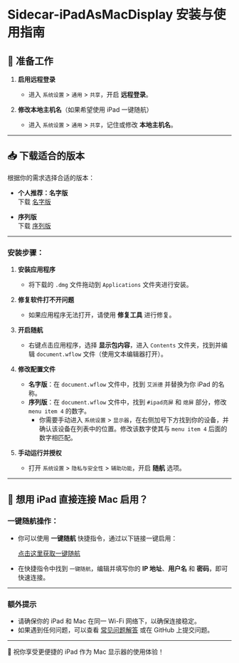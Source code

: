 # Sidecar-iPadAsMacDisplay 安装与使用指南

## 🌟 准备工作

1. **启用远程登录**  
   - 进入 `系统设置` > `通用` > `共享`，开启 **远程登录**。

2. **修改本地主机名**（如果希望使用 iPad 一键随航）  
   - 进入 `系统设置` > `通用` > `共享`，记住或修改 **本地主机名**。

---

## 📥 下载适合的版本

根据你的需求选择合适的版本：

- **个人推荐：名字版**  
  下载 [名字版](https://github.com/Jason6111/Sidecar-iPadAsMacDisplay/releases/download/1.0/device.ID.dmg)

- **序列版**  
  下载 [序列版](https://github.com/Jason6111/Sidecar-iPadAsMacDisplay/releases/download/1.0/Sequence.ID.dmg)

---

### 安装步骤：

1. **安装应用程序**  
   - 将下载的 `.dmg` 文件拖动到 `Applications` 文件夹进行安装。

2. **修复软件打不开问题**  
   - 如果应用程序无法打开，请使用 **修复工具** 进行修复。

3. **开启随航**  
   - 右键点击应用程序，选择 **显示包内容**，进入 `Contents` 文件夹，找到并编辑 `document.wflow` 文件（使用文本编辑器打开）。

4. **修改配置文件**  
   - **名字版**：在 `document.wflow` 文件中，找到 `艾派德` 并替换为你 iPad 的名称。
   - **序列版**：在 `document.wflow` 文件中，找到 `#ipad亮屏` 和 `熄屏` 部分，修改 `menu item 4` 的数字。  
     - 你需要手动进入 `系统设置` > `显示器`，在右侧加号下方找到你的设备，并确认该设备在列表中的位置。修改该数字使其与 `menu item 4` 后面的数字相匹配。

5. **手动运行并授权**  
   - 打开 `系统设置` > `隐私与安全性` > `辅助功能`，开启 **随航** 选项。

---

## 🚀 想用 iPad 直接连接 Mac 启用？

### 一键随航操作：

- 你可以使用 **一键随航** 快捷指令，通过以下链接一键启用：
  
  [点击这里获取一键随航](https://www.icloud.com/shortcuts/1d97d20723cc408fae09f5af07441433)

- 在快捷指令中找到 `一键随航`，编辑并填写你的 **IP 地址**、**用户名** 和 **密码**，即可快速连接。

---

### 额外提示

- 请确保你的 iPad 和 Mac 在同一 Wi-Fi 网络下，以确保连接稳定。
- 如果遇到任何问题，可以查看 [常见问题解答](https://github.com/Jason6111/Sidecar-iPadAsMacDisplay/issues) 或在 GitHub 上提交问题。

---

🎉 祝你享受更便捷的 iPad 作为 Mac 显示器的使用体验！
